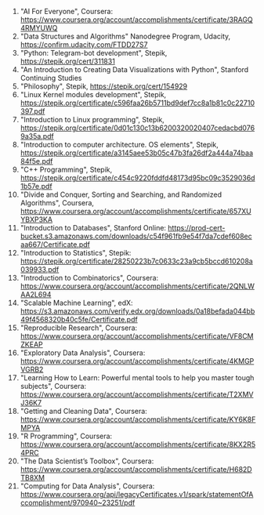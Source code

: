 1. "AI For Everyone", Coursera: https://www.coursera.org/account/accomplishments/certificate/3RAGQ4RMYUWQ
1. "Data Structures and Algorithms" Nanodegree Program, Udacity, https://confirm.udacity.com/FTDD27S7
1. "Python: Telegram-bot development", Stepik, https://stepik.org/cert/311831
2. "An Introduction to Creating Data Visualizations with Python", Stanford Continuing Studies
3. "Philosophy", Stepik, https://stepik.org/cert/154929
4. "Linux Kernel modules development", Stepik, https://stepik.org/certificate/c596faa26b5711bd9def7cc8a1b81c0c22710397.pdf
5. "Introduction to Linux programming", Stepik, https://stepik.org/certificate/0d01c130c13b6200320020407cedacbd0769a35a.pdf
6. "Introduction to computer architecture. OS elements", Stepik, https://stepik.org/certificate/a3145aee53b05c47b3fa26df2a444a74baa84f5e.pdf
7. "C++ Programming", Stepik, https://stepik.org/certificate/c454c9220fddfd48173d95bc09c3529036d1b57e.pdf
8. "Divide and Conquer, Sorting and Searching, and Randomized Algorithms", Coursera, https://www.coursera.org/account/accomplishments/certificate/657XUYBXP3KA
9. "Introduction to Databases", Stanford Online: https://prod-cert-bucket.s3.amazonaws.com/downloads/c54f961fb9e54f7da7cdef608ecaa667/Certificate.pdf
10. "Introduction to Statistics", Stepik: https://stepik.org/certificate/28250223b7c0633c23a9cb5bccd610208a039933.pdf
11. "Introduction to Combinatorics", Coursera: https://www.coursera.org/account/accomplishments/certificate/2QNLWAA2L694
12. "Scalable Machine Learning", edX: https://s3.amazonaws.com/verify.edx.org/downloads/0a18befada044bb49f4568320b40c5fe/Certificate.pdf
13. "Reproducible Research", Coursera: https://www.coursera.org/account/accomplishments/certificate/VF8CMZKEAP
14. "Exploratory Data Analysis", Coursera: https://www.coursera.org/account/accomplishments/certificate/4KMGPVGRB2
15. "Learning How to Learn: Powerful mental tools to help you master tough subjects", Coursera: https://www.coursera.org/account/accomplishments/certificate/T2XMVJ36K7
16. "Getting and Cleaning Data", Coursera: https://www.coursera.org/account/accomplishments/certificate/KY6K8FMPYA
17. "R Programming", Coursera: https://www.coursera.org/account/accomplishments/certificate/8KX2R54PRC
18. "The Data Scientist’s Toolbox", Coursera: https://www.coursera.org/account/accomplishments/certificate/H682DTB8XM
18. "Computing for Data Analysis", Coursera: https://www.coursera.org/api/legacyCertificates.v1/spark/statementOfAccomplishment/970940~23251/pdf
